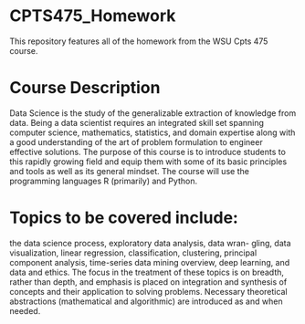 # CPTS475_Homework
This repository features all of the homework from the WSU Cpts 475 course.

# Course Description
Data Science is the study of the generalizable extraction of knowledge from data. Being a data
scientist requires an integrated skill set spanning computer science, mathematics, statistics, and
domain expertise along with a good understanding of the art of problem formulation to engineer
effective solutions. The purpose of this course is to introduce students to this rapidly growing field
and equip them with some of its basic principles and tools as well as its general mindset. The
course will use the programming languages R (primarily) and Python.
# Topics to be covered include:
the data science process, exploratory data analysis, data wran-
gling, data visualization, linear regression, classification, clustering, principal component analysis,
time-series data mining overview, deep learning, and data and ethics.
The focus in the treatment of these topics is on breadth, rather than depth, and emphasis is placed
on integration and synthesis of concepts and their application to solving problems. Necessary
theoretical abstractions (mathematical and algorithmic) are introduced as and when needed.

